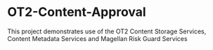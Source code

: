 # OT2-Content-Approval
This project demonstrates use of the OT2 Content Storage Services, Content Metadata Services and Magellan Risk Guard Services
